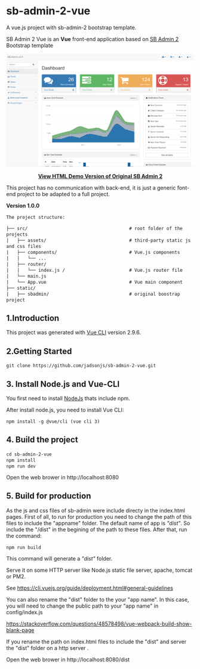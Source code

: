 # sb-admin-2-vue
   A vue.js project with sb-admin-2 bootstrap template.


SB Admin 2 Vue is an **Vue** front-end application based on [SB Admin 2](https://startbootstrap.com/template-overviews/sb-admin-2/) Bootstrap template 


![Screenshot](https://github.com/jadsonjs/sb-admin-2-vue/blob/master/sb-admin-2.png)


<p align="center">
  <strong>
      <a href="https://blackrockdigital.github.io/startbootstrap-sb-admin-2/pages/index.html" target="_blank">View HTML Demo Version of Original SB Admin 2</a>
  </strong>
</p>


This project has no communication with back-end, it is just a generic font-end project to be adapted to a full project.


**Version 1.0.0**


	The project structure:
	
```
├── src/                                      # root folder of the projects
|   ├── assets/                               # third-party static js and css files                       
|   ├── components/                           # Vue.js components
|   |   └── ...       
|   ├── router/                               
|   |   └── index.js /                        # Vue.js router file
|   └── main.js                               
|   └── App.vue                               # Vue main component 
├── static/
|   ├── sbadmin/                              # original boostrap project
```




## 1.Introduction

This project was generated with [Vue CLI](https://cli.vuejs.org/) version 2.9.6.


## 2.Getting Started

```
git clone https://github.com/jadsonjs/sb-admin-2-vue.git
```

## 3. Install Node.js and Vue-CLI

You first need to install [NodeJs](https://nodejs.org/en/) thats include npm. 

After install node.js, you need to install Vue CLI:

```
npm install -g @vue/cli (vue cli 3)

```

## 4. Build the project

```
cd sb-admin-2-vue
npm install
npm run dev
```

Open the web brower in http://localhost:8080


## 5. Build for production

As the js and css files of sb-admin were include directy in the index.html pages.
First of all, to run for production you need to change the path of this files to include the "appname" folder.
The default name of app is *_"dist"_*.
So include the "/dist" in the begining of the path to these files. After that, run the command:

```
npm run build
```

This command will generate a *_"dist"_* folder.

Serve it on some HTTP server like Node.js static file server, apache, tomcat or PM2.

See https://cli.vuejs.org/guide/deployment.html#general-guidelines

You can also rename the "dist" folder to the your "app name".
In this case, you will need to change the public path to your "app name" in config/index.js

https://stackoverflow.com/questions/48578498/vue-webpack-build-show-blank-page


If you rename the path on index.html files to include the "dist" and server the "dist" folder on a http server .

Open the web brower in http://localhost:8080/dist

